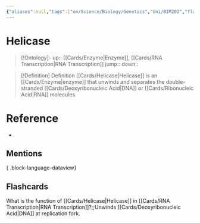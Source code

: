 ```yaml
---
{"aliases":null,"tags":["on/Science/Biology/Genetics","Uni/BIM202","flashcards/BIM202"],"date created":"2023-01-23 Mon","edited":"2023-04-06 Thu","dg-publish":true,"permalink":"/cards/helicase/","dgPassFrontmatter":true}
---
```


# Helicase

> [!Ontology]-
> up:: [[Cards/Enzyme\|Enzyme]], [[Cards/RNA Transcription\|RNA Transcription]]
> jump::
> down:: 

> [!Definition] Definition
> [[Cards/Helicase\|Helicase]] is an [[Cards/Enzyme\|enzyme]] that unwinds and separates the double-stranded [[Cards/Deoxyribonucleic Acid\|DNA]] or [[Cards/Ribonucleic Acid\|RNA]] molecules.

# Reference

- 

## Mentions


{ .block-language-dataview}

## Flashcards

What is the function of [[Cards/Helicase\|Helicase]] in [[Cards/RNA Transcription\|RNA Transcription]]?;;Unwinds [[Cards/Deoxyribonucleic Acid\|DNA]] at replication fork.
<!--SR:!2024-12-01,59,250-->